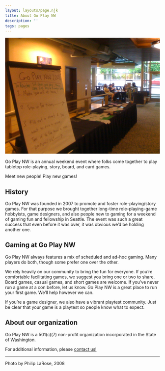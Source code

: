 ```yaml
---
layout: layouts/page.njk
title: About Go Play NW
description: ''
tags: pages
---
```

![Image](/images/spillover-gaming_2562462407_o.jpg)

Go Play NW is an annual weekend event where folks come together to play tabletop role-playing, story, board, and card games.

Meet new people! Play new games!

## History
Go Play NW was founded in 2007 to promote and foster role-playing/story games. For that purpose we brought together long-time role-playing-game hobbyists, game designers, and also people new to gaming for a weekend of gaming fun and fellowship in Seattle. The event was such a great success that even before it was over, it was obvious we’d be holding another one.

## Gaming at Go Play NW
Go Play NW always features a mix of scheduled and ad-hoc gaming. Many players do both, though some prefer one over the other. 

We rely heavily on our community to bring the fun for everyone. If you’re comfortable facilitating games, we suggest you bring one or two to share. Board games, casual games, and short games are welcome. If you’ve never run a game at a con before, let us know. Go Play NW is a great place to run your first game. We’ll help however we can.

If you’re a game designer, we also have a vibrant playtest community. Just be clear that your game is a playtest so people know what to expect.

## About our organization
Go Play NW is a 501(c)(7) non-profit organization incorporated in the State of Washington.

For additional information, please [contact us!](/contact-us)

----
Photo by Philip LaRose, 2008